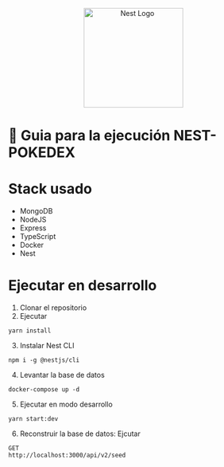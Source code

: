 <p align="center">
  <a href="http://nestjs.com/" target="blank"><img src="https://nestjs.com/img/logo-small.svg" width="200" alt="Nest Logo" /></a>
</p>

# 🚀 Guia para la ejecución NEST-POKEDEX 

# Stack usado
* MongoDB
* NodeJS
* Express
* TypeScript
* Docker
* Nest


# Ejecutar en desarrollo
1. Clonar el repositorio
2. Ejecutar
```
yarn install
```
3. Instalar Nest CLI 
```
npm i -g @nestjs/cli 
```
4. Levantar la base de datos
```
docker-compose up -d
```
5. Ejecutar en modo desarrollo
```
yarn start:dev
```
6. Reconstruir la base de datos: Ejcutar 
```
GET 
http://localhost:3000/api/v2/seed
```
